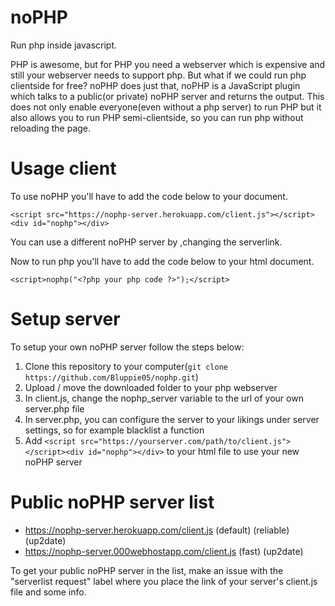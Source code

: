 # noPHP
Run php inside javascript.

PHP is awesome, but for PHP you need a webserver which is expensive and still your webserver needs to support php. But what if we could run php clientside for free? noPHP does just that, noPHP is a JavaScript plugin which talks to a public(or private) noPHP server and returns the output. This does not only enable everyone(even without a php server) to run PHP but it also allows you to run PHP semi-clientside, so you can run php without reloading the page.

# Usage client
To use noPHP you'll have to add the code below to your document.

```<script src="https://nophp-server.herokuapp.com/client.js"></script><div id="nophp"></div>```

You can use a different noPHP server by ,changing the serverlink.

Now to run php you'll have to add the code below to your html document.

```<script>nophp("<?php your php code ?>");</script>```

# Setup server
To setup your own noPHP server follow the steps below:
1. Clone this repository to your computer(```git clone https://github.com/Bluppie05/nophp.git```)
2. Upload / move the downloaded folder to your php webserver
3. In client.js, change the nophp_server variable to the url of your own server.php file
4. In server.php, you can configure the server to your likings under server settings, so for example blacklist a function
4. Add ```<script src="https://yourserver.com/path/to/client.js"></script><div id="nophp"></div>``` to your html file to use your new noPHP server

# Public noPHP server list
- https://nophp-server.herokuapp.com/client.js (default) (reliable) (up2date)
- https://nophp-server.000webhostapp.com/client.js (fast) (up2date)

To get your public noPHP server in the list, make an issue with the "serverlist request" label where you place the link of your server's client.js file and some info.
